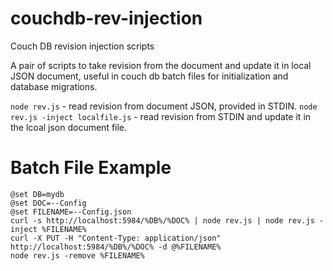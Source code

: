# couchdb-rev-injection
Couch DB revision injection scripts

A pair of scripts to take revision from the document and update it in local JSON document,
useful in couch db batch files for initialization and database migrations.

`node rev.js` - read revision from document JSON, provided in STDIN.
`node rev.js -inject localfile.js` - read revision from STDIN and update it in the lcoal json document file.

Batch File Example
===
```
@set DB=mydb
@set DOC=--Config
@set FILENAME=--Config.json
curl -s http://localhost:5984/%DB%/%DOC% | node rev.js | node rev.js -inject %FILENAME%
curl -X PUT -H "Content-Type: application/json" http://localhost:5984/%DB%/%DOC% -d @%FILENAME%
node rev.js -remove %FILENAME%
```